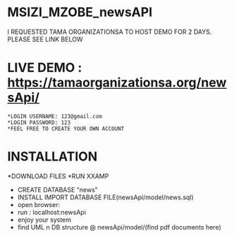 # MSIZI_MZOBE_newsAPI

I REQUESTED TAMA ORGANIZATIONSA TO HOST DEMO FOR 2 DAYS. PLEASE SEE LINK BELOW

# LIVE DEMO : https://tamaorganizationsa.org/newsApi/
    *LOGIN USERNAME: 123@gmail.com
    *LOGIN PASSWORD: 123
    *FEEL FREE TO CREATE YOUR OWN ACCOUNT
    
# INSTALLATION
  *DOWNLOAD FILES
  *RUN XXAMP
  * CREATE DATABASE "news"
  * INSTALL IMPORT DATABASE FILE(newsApi/model/news.sql)
  * open browser:
  * run : localhost:newsApi
  * enjoy your system
  * find UML n DB structure @ newsApi/model/(find pdf documents here)
